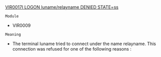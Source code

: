 [VIR0017I LOGON luname/relayname DENIED STATE=ss](https://virtel.readthedocs.io/en/latest/manuals/virtel/Virtel459MG/messages.html?highlight=VIR0017I#VIR0017I)

`Module`
- VIR0009

`Meaning`
- The terminal luname tried to connect under the name relayname. This connection was refused for one of the following reasons :
